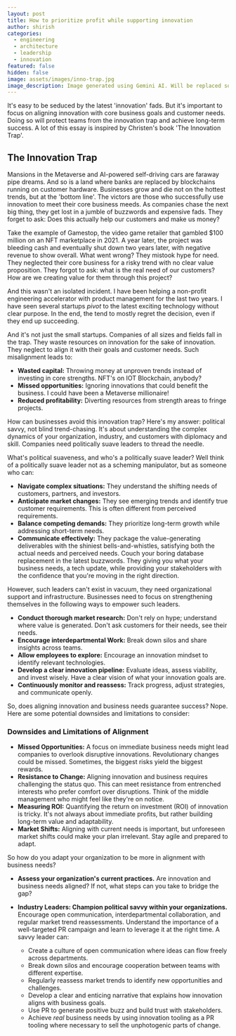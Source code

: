 ```yaml
---
layout: post
title: How to prioritize profit while supporting innovation
author: shirish
categories:
  - engineering
  - architecture
  - leadership
  - innovation
featured: false
hidden: false
image: assets/images/inno-trap.jpg
image_description: Image generated using Gemini AI. Will be replaced soon.
---
```


It's easy to be seduced by the latest 'innovation' fads. But it's important to focus on aligning innovation with core business goals and customer needs. Doing so will protect teams from the innovation trap and achieve long-term success. A lot of this essay is inspired by Christen's book 'The Innovation Trap'.

## The Innovation Trap

Mansions in the Metaverse and AI-powered self-driving cars are faraway pipe dreams. And so is a land where banks are replaced by blockchains running on customer hardware. Businesses grow and die not on the hottest trends, but at the 'bottom line'. The victors are those who successfully use innovation to meet their core business meeds. As companies chase the next big thing, they get lost in a jumble of buzzwords and expensive fads. They forget to ask: Does this actually help our customers and make us money?

Take the example of Gamestop, the video game retailer that gambled $100 million on an NFT marketplace in 2021. A year later, the project was bleeding cash and eventually shut down two years later, with negative revenue to show overall. What went wrong? They mistook hype for need. They neglected their core business for a risky trend with no clear value proposition. They forgot to ask: what is the real need of our customers? How are we creating value for them through this project?

And this wasn't an isolated incident. I have been helping a non-profit engineering accelerator with product management for the last two years. I have seen several startups _pivot_ to the latest exciting technology without clear purpose. In the end, the tend to mostly regret the decision, even if they end up succeeding.

And it's not just the small startups. Companies of all sizes and fields fall in the trap. They waste resources on innovation for the sake of innovation. They neglect to align it with their goals and customer needs. Such misalignment leads to:

* **Wasted capital:** Throwing money at unproven trends instead of investing in core strengths. NFT's on IOT Blockchain, anybody?
* **Missed opportunities:** Ignoring innovations that could benefit the business. I could have been a Metaverse millionaire!
* **Reduced profitability:** Diverting resources from strength areas to fringe projects.

How can businesses avoid this innovation trap? Here's my answer: political savvy, not blind trend-chasing. It's about understanding the complex dynamics of your organization, industry, and customers with diplomacy and skill. Companies need politically suave leaders to thread the needle.

What's political suaveness, and who's a politically suave leader? Well think of a politically suave leader not as a scheming manipulator, but as someone who can:

* **Navigate complex situations:** They understand the shifting needs of customers, partners, and investors.
* **Anticipate market changes:** They see emerging trends and identify true customer requirements. This is often different from perceived requirements.
* **Balance competing demands:** They prioritize long-term growth while addressing short-term needs.
* **Communicate effectively:** They package the value-generating deliverables with the shiniest bells-and-whistles, satisfying both the actual needs and perceived needs. Couch your boring database replacement in the latest buzzwords. They giving you what your business needs, a tech update, while providing your stakeholders with the confidence that you're moving in the right direction.

However, such leaders can't exist in vacuum, they need organizational support and infrastructure. Businesses need to focus on strengthening themselves in the following ways to empower such leaders.

* **Conduct thorough market research:** Don't rely on hype; understand where value is generated. Don't ask customers for their needs, see their needs.
* **Encourage interdepartmental Work:** Break down silos and share insights across teams.
* **Allow employees to explore:** Encourage an innovation mindset to identify relevant technologies.
* **Develop a clear innovation pipeline:** Evaluate ideas, assess viability, and invest wisely. Have a clear vision of what your innovation goals are.
* **Continuously monitor and reassess:** Track progress, adjust strategies, and communicate openly.

So, does aligning innovation and business needs guarantee success? Nope. Here are some potential downsides and limitations to consider:

### Downsides and Limitations of Alignment

* **Missed Opportunities:** A focus on immediate business needs might lead companies to overlook disruptive innovations. Revolutionary changes could be missed. Sometimes, the biggest risks yield the biggest rewards.
* **Resistance to Change:** Aligning innovation and business  requires challenging the status quo. This can meet resistance from entrenched interests who prefer comfort over disruptions. Think of the middle management who might feel like they're on notice.
* **Measuring ROI:** Quantifying the return on investment (ROI) of innovation is tricky. It's not always about immediate profits, but rather building long-term value and adaptability.
* **Market Shifts:** Aligning with current needs is important, but unforeseen market shifts could make your plan irrelevant. Stay agile and prepared to adapt.

So how do you adapt your organization to be more in alignment with business needs?

* **Assess your organization's current practices.** Are innovation and business needs aligned? If not, what steps can you take to bridge the gap?

* **Industry Leaders: Champion political savvy within your organizations.** Encourage open communication, interdepartmental collaboration, and regular market trend reassessments. Understand the importance of a well-targeted PR campaign and learn to leverage it at the right time.  A savvy leader can:
    * Create a culture of open communication where ideas can flow freely across departments.
    * Break down silos and encourage cooperation between teams with different expertise.
    * Regularly reassess market trends to identify new opportunities and challenges.
    * Develop a clear and enticing narrative that explains how innovation aligns with business goals.
    * Use PR to generate positive buzz and build trust with stakeholders.
    * Achieve *real* business needs by using innovation tooling as a PR tooling where necessary to sell the unphotogenic parts of change.
